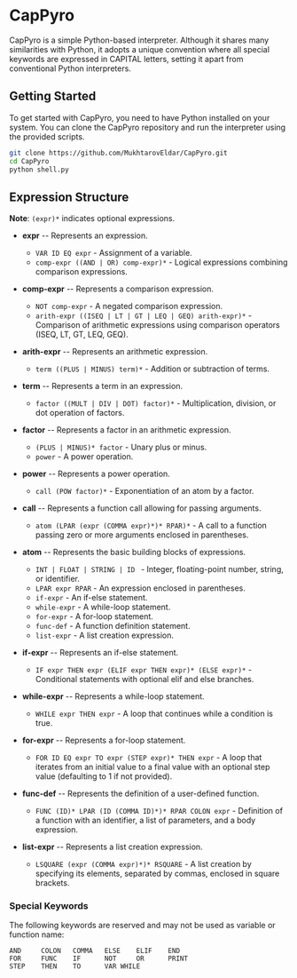 # CapPyro

CapPyro is a simple Python-based interpreter. Although it shares many similarities with Python, it adopts a unique convention where all special keywords are expressed in CAPITAL letters, setting it apart from conventional Python interpreters.

## Getting Started

To get started with CapPyro, you need to have Python installed on your system. You can clone the CapPyro repository and run the interpreter using the provided scripts.

```bash
git clone https://github.com/MukhtarovEldar/CapPyro.git
cd CapPyro
python shell.py
```

## Expression Structure
**Note**: `(expr)*` indicates optional expressions.

- **expr** -- Represents an expression.
  - `VAR ID EQ expr` - Assignment of a variable.
  - `comp-expr ((AND | OR) comp-expr)*` - Logical expressions combining comparison expressions.

- **comp-expr** -- Represents a comparison expression.
  - `NOT comp-expr` - A negated comparison expression.
  - `arith-expr ((ISEQ | LT | GT | LEQ | GEQ) arith-expr)*` - Comparison of arithmetic expressions using comparison operators (ISEQ, LT, GT, LEQ, GEQ).

- **arith-expr** -- Represents an arithmetic expression.
  - `term ((PLUS | MINUS) term)*` - Addition or subtraction of terms.

- **term** -- Represents a term in an expression.
  - `factor ((MULT | DIV | DOT) factor)*` - Multiplication, division, or dot operation of factors.

- **factor** -- Represents a factor in an arithmetic expression.
  - `(PLUS | MINUS)* factor` - Unary plus or minus.
  - `power` - A power operation.

- **power** -- Represents a power operation.
  - `call (POW factor)*` - Exponentiation of an atom by a factor.

- **call** -- Represents a function call allowing for passing arguments.
  - `atom (LPAR (expr (COMMA expr)*)* RPAR)*` - A call to a function passing zero or more arguments enclosed in parentheses.

- **atom** -- Represents the basic building blocks of expressions.
  - `INT | FLOAT | STRING | ID ` - Integer, floating-point number, string, or identifier.
  - `LPAR expr RPAR` - An expression enclosed in parentheses.
  - `if-expr` - An if-else statement.
  - `while-expr` - A while-loop statement.
  - `for-expr` - A for-loop statement.
  - `func-def` - A function definition statement.
  - `list-expr` - A list creation expression.

- **if-expr** -- Represents an if-else statement.
  - `IF expr THEN expr (ELIF expr THEN expr)* (ELSE expr)*` - Conditional statements with optional elif and else branches.

- **while-expr** -- Represents a while-loop statement.
  - `WHILE expr THEN expr` - A loop that continues while a condition is true.

- **for-expr** -- Represents a for-loop statement.
  - `FOR ID EQ expr TO expr (STEP expr)* THEN expr` - A loop that iterates from an initial value to a final value with an optional step value (defaulting to 1 if not provided).

- **func-def** -- Represents the definition of a user-defined function.
  - `FUNC (ID)* LPAR (ID (COMMA ID)*)* RPAR COLON expr` - Definition of a function with an identifier, a list of parameters, and a body expression.

- **list-expr** -- Represents a list creation expression.
  - `LSQUARE (expr (COMMA expr)*)* RSQUARE` - A list creation by specifying its elements, separated by commas, enclosed in square brackets.

### Special Keywords
The following keywords are reserved and may not be used as variable or function name:
```
AND     COLON   COMMA   ELSE	ELIF	END     
FOR     FUNC    IF      NOT     OR      PRINT
STEP    THEN	TO      VAR	WHILE
```


